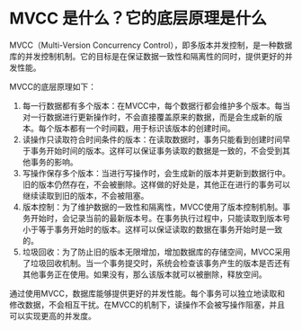 # MVCC 是什么？它的底层原理是什么

MVCC（Multi-Version Concurrency Control），即多版本并发控制，是一种数据库的并发控制机制。它的目标是在保证数据一致性和隔离性的同时，提供更好的并发性能。

MVCC的底层原理如下：

1. 每一行数据都有多个版本：在MVCC中，每个数据行都会维护多个版本。每当对一行数据进行更新操作时，不会直接覆盖原来的数据，而是会生成新的版本。每个版本都有一个时间戳，用于标识该版本的创建时间。
2. 读操作只读取符合时间条件的版本：在读取数据时，事务只能看到创建时间早于事务开始时间的版本。这样可以保证事务读取的数据是一致的，不会受到其他事务的影响。
3. 写操作保存多个版本：当进行写操作时，会生成新的版本并更新到数据行中。旧的版本仍然存在，不会被删除。这样做的好处是，其他正在进行的事务可以继续读取到旧的版本，不会被阻塞。
4. 版本控制：为了维护数据的一致性和隔离性，MVCC使用了版本控制机制。事务开始时，会记录当前的最新版本号。在事务执行过程中，只能读取到版本号小于等于事务开始时的版本。这样可以保证读取的数据在事务开始时是一致的。
5. 垃圾回收：为了防止旧的版本无限增加，增加数据库的存储空间，MVCC采用了垃圾回收机制。当一个事务提交时，系统会检查该事务产生的版本是否还有其他事务正在使用。如果没有，那么该版本就可以被删除，释放空间。

通过使用MVCC，数据库能够提供更好的并发性能。每个事务可以独立地读取和修改数据，不会相互干扰。在MVCC的机制下，读操作不会被写操作阻塞，并且可以实现更高的并发度。

  
 


